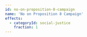 ```yaml
---
id: no-on-proposition-8-campaign
name: 'No on Proposition 8 Campaign'
effects:
  - categoryId: social-justice
    fraction: 1
---
```

